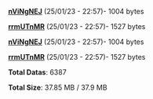 [**nViNgNEJ**](/data/nViNgNEJ.txt) (25/01/23 - 22:57)- 1004 bytes

[**rrmUTnMR**](/data/rrmUTnMR.txt) (25/01/23 - 22:57)- 1527 bytes

[**nViNgNEJ**](/data/nViNgNEJ.txt) (25/01/23 - 22:57)- 1004 bytes

[**rrmUTnMR**](/data/rrmUTnMR.txt) (25/01/23 - 22:57)- 1527 bytes

**Total Datas**: 6387

**Total Size**: 37.85 MB / 37.9 MB